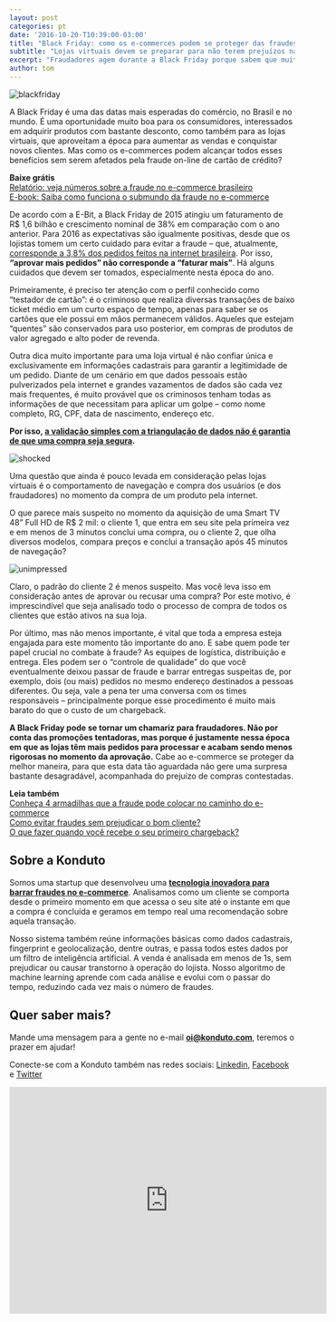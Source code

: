 ```yaml
---
layout: post
categories: pt
date: '2016-10-20-T10:39:00-03:00'
title: "Black Friday: como os e-commerces podem se proteger das fraudes?"
subtitle: "Lojas virtuais devem se preparar para não terem prejuízos na sexta-feira de descontos"
excerpt: "Fraudadores agem durante a Black Friday porque sabem que muitas lojas devem ser mais permissivas na aprovação de pedidos"
author: tom
---
```


![blackfriday](/images/161020-blackfriday.png)

A Black Friday é uma das datas mais esperadas do comércio, no Brasil e no mundo. É uma oportunidade muito boa para os consumidores, interessados em adquirir produtos com bastante desconto, como também para as lojas virtuais, que aproveitam a época para aumentar as vendas e conquistar novos clientes. Mas como os e-commerces podem alcançar todos esses benefícios sem serem afetados pela fraude on-line de cartão de crédito?

**Baixe grátis**  
[Relatório: veja números sobre a fraude no e-commerce brasileiro](http://ebooks.konduto.com/raio-x-da-fraude-2016-1semestre?utm_source=konduto&utm_medium=blog&utm_campaign=conteudo-bf16)  
[E-book: Saiba como funciona o submundo da fraude no e-commerce](http://ebooks.konduto.com/submundo-da-fraude?utm_source=konduto&utm_medium=blog&utm_campaign=conteudo-bf16)

De acordo com a E-Bit, a Black Friday de 2015 atingiu um faturamento de R$ 1,6 bilhão e crescimento nominal de 38% em comparação com o ano anterior. Para 2016 as expectativas são igualmente positivas, desde que os lojistas tomem um certo cuidado para evitar a fraude – que, atualmente, [corresponde a 3,8% dos pedidos feitos na internet brasileira](http://ebooks.konduto.com/raio-x-da-fraude?utm_source=konduto&utm_medium=blog&utm_campaign=conteudo-bf16). Por isso, **“aprovar mais pedidos” não corresponde a “faturar mais”**. Há alguns cuidados que devem ser tomados, especialmente nesta época do ano.

Primeiramente, é preciso ter atenção com o perfil conhecido como “testador de cartão”: é o criminoso que realiza diversas transações de baixo ticket médio em um curto espaço de tempo, apenas para saber se os cartões que ele possui em mãos permanecem válidos. Aqueles que estejam “quentes” são conservados para uso posterior, em compras de produtos de valor agregado e alto poder de revenda. 

Outra dica muito importante para uma loja virtual é não confiar única e exclusivamente em informações cadastrais para garantir a legitimidade de um pedido. Diante de um cenário em que dados pessoais estão pulverizados pela internet e grandes vazamentos de dados são cada vez mais frequentes, é muito provável que os criminosos tenham todas as informações de que necessitam para aplicar um golpe – como nome completo, RG, CPF, data de nascimento, endereço etc. 

**Por isso, [a validação simples com a triangulação de dados não é garantia de que uma compra seja segura](https://blog.konduto.com/pt/2014/10/porque-checar-apenas-nome-e-cpf-ja-nao-e-suficiente-na-analise-manual/?utm_source=konduto&utm_medium=blog&utm_campaign=conteudo-bf16).**

![shocked](/images/161020-shocked.gif)

Uma questão que ainda é pouco levada em consideração pelas lojas virtuais é o comportamento de navegação e compra dos usuários (e dos fraudadores) no momento da compra de um produto pela internet.

O que parece mais suspeito no momento da aquisição de uma Smart TV 48” Full HD de R$ 2 mil: o cliente 1, que entra em seu site pela primeira vez e em menos de 3 minutos conclui uma compra, ou o cliente 2, que olha diversos modelos, compara preços e conclui a transação após 45 minutos de navegação?

![unimpressed](/images/161020-unimpressed.gif)

Claro, o padrão do cliente 2 é menos suspeito. Mas você leva isso em consideração antes de aprovar ou recusar uma compra? Por este motivo, é imprescindível que seja analisado todo o processo de compra de todos os clientes que estão ativos na sua loja.

Por último, mas não menos importante, é vital que toda a empresa esteja engajada para este momento tão importante do ano. E sabe quem pode ter papel crucial no combate à fraude? As equipes de logística, distribuição e entrega. Eles podem ser o “controle de qualidade” do que você eventualmente deixou passar de fraude e barrar entregas suspeitas de, por exemplo, dois (ou mais) pedidos no mesmo endereço destinados a pessoas diferentes. Ou seja, vale a pena ter uma conversa com os times responsáveis – principalmente porque esse procedimento é muito mais barato do que o custo de um chargeback.

**A Black Friday pode se tornar um chamariz para fraudadores. Não por conta das promoções tentadoras, mas porque é justamente nessa época em que as lojas têm mais pedidos para processar e acabam sendo menos rigorosas no momento da aprovação.** Cabe ao e-commerce se proteger da melhor maneira, para que esta data tão aguardada não gere uma surpresa bastante desagradável, acompanhada do prejuízo de compras contestadas.

**Leia também**  
[Conheça 4 armadilhas que a fraude pode colocar no caminho do e-commerce](https://blog.konduto.com/pt/2016/04/armadilhas-da-fraude-no-ecommerce/?utm_source=konduto&utm_medium=blog&utm_campaign=conteudo-fraude-sp)  
[Como evitar fraudes sem prejudicar o bom cliente?](https://blog.konduto.com/pt/2015/12/analise-tempo-real-fraude-x-delivery-o-que-fazer/?utm_source=konduto&utm_medium=blog&utm_campaign=conteudo-fraude-sp)  
[O que fazer quando você recebe o seu primeiro chargeback?](https://blog.konduto.com/pt/2014/09/o-que-fazer-quando-recebe-o-primeiro-chargeback/?utm_source=konduto&utm_medium=blog&utm_campaign=conteudo-fraude-sp)

## Sobre a Konduto

Somos uma startup que desenvolveu uma **[tecnologia inovadora para barrar fraudes no e-commerce](http://konduto.com/?utm_source=konduto&utm_medium=blog&utm_campaign=conteudo)**. Analisamos como um cliente se comporta desde o primeiro momento em que acessa o seu site até o instante em que a compra é concluída e geramos em tempo real uma recomendação sobre aquela transação.

Nosso sistema também reúne informações básicas como dados cadastrais, fingerprint e geolocalização, dentre outras, e passa todos estes dados por um filtro de inteligência artificial. A venda é analisada em menos de 1s, sem prejudicar ou causar transtorno à operação do lojista. Nosso algoritmo de machine learning aprende com cada análise e evolui com o passar do tempo, reduzindo cada vez mais o número de fraudes.
 
## Quer saber mais? 

Mande uma mensagem para a gente no e-mail **oi@konduto.com**, teremos o prazer em ajudar!    	
 
Conecte-se com a Konduto também nas redes sociais: [Linkedin](https://www.linkedin.com/company/konduto), [Facebook](https://www.facebook.com/konduto) e [Twitter](https://twitter.com/Konduto_) 
 
<iframe src="https://www.facebook.com/plugins/video.php?href=https%3A%2F%2Fwww.facebook.com%2Fkonduto%2Fvideos%2F613187352119217%2F&show_text=1&width=560" width="560" height="400" style="border:none;overflow:hidden" scrolling="no" frameborder="0" allowTransparency="true"></iframe>

